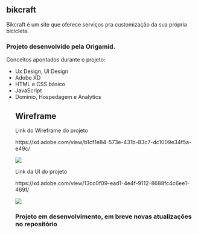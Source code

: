   <h2>bikcraft</h2>

  <p> Bikcraft é um site que oferece serviços pra customização da sua própria bicicleta.</p>
  <h3> Projeto desenvolvido pela Origamid.</h3>
  <p> Conceitos apontados durante o projeto: </p>
  <ul>
  <li>Ux Design, UI Design</li>
  <li>Adobe XD</li>
  <li>HTML e CSS básico</li>
  <li>JavaScript</li>
  <li>Domínio, Hospedagem e Analytics</li>
 
  <h2>Wireframe</h2>
  <p> Link do Wireframe do projeto</p>
  https://xd.adobe.com/view/b1cf1e84-573e-431b-83c7-dc1009e34f5a-e49c/
  <p><img src="https://user-images.githubusercontent.com/62725777/92046168-93280580-ed58-11ea-974c-d07861c8d91a.jpg"></p>

  <p> Link da UI do projeto</p>
  https://xd.adobe.com/view/13cc0f09-ead1-4e4f-9112-8688fc4c6ee1-469f/
  <p><img src="https://user-images.githubusercontent.com/62725777/92046923-1007af00-ed5a-11ea-8bbf-7df20150d34d.jpg"></p>

  <h3> Projeto em desenvolvimento, em breve novas atualizações no repositório</h3>

